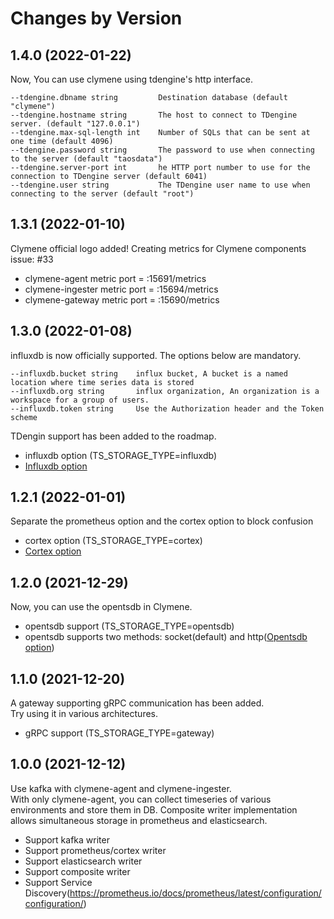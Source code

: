 Changes by Version
==================

1.4.0 (2022-01-22)
-----------------
Now, You can use clymene using tdengine's http interface.

```
--tdengine.dbname string         Destination database (default "clymene")
--tdengine.hostname string       The host to connect to TDengine server. (default "127.0.0.1")
--tdengine.max-sql-length int    Number of SQLs that can be sent at one time (default 4096)
--tdengine.password string       The password to use when connecting to the server (default "taosdata")
--tdengine.server-port int       he HTTP port number to use for the connection to TDengine server (default 6041)
--tdengine.user string           The TDengine user name to use when connecting to the server (default "root")
```

1.3.1 (2022-01-10)
-----------------
Clymene official logo added!
Creating metrics for Clymene components issue: #33  
- clymene-agent metric port = :15691/metrics  
- clymene-ingester metric port = :15694/metrics  
- clymene-gateway metric port = :15690/metrics  

1.3.0 (2022-01-08)
-----------------
influxdb is now officially supported. The options below are mandatory.
```
--influxdb.bucket string    influx bucket, A bucket is a named location where time series data is stored
--influxdb.org string       influx organization, An organization is a workspace for a group of users.
--influxdb.token string     Use the Authorization header and the Token scheme
```
TDengin support has been added to the roadmap.

- influxdb option (TS_STORAGE_TYPE=influxdb)
- [Influxdb option](./docs/clymene-agent/influxdb/influxdb-options.md)

1.2.1 (2022-01-01)
-----------------
Separate the prometheus option and the cortex option to block confusion

- cortex option (TS_STORAGE_TYPE=cortex)
- [Cortex option](./docs/clymene-agent/cortex/cortex-option.md)

1.2.0 (2021-12-29)
-----------------
Now, you can use the opentsdb in Clymene.

- opentsdb support (TS_STORAGE_TYPE=opentsdb)
- opentsdb supports two methods: socket(default) and
  http([Opentsdb option](./docs/clymene-agent/opentsdb/opentsdb-option.md))

1.1.0 (2021-12-20)
-----------------
A gateway supporting gRPC communication has been added.  
Try using it in various architectures.

- gRPC support (TS_STORAGE_TYPE=gateway)

1.0.0 (2021-12-12)
------------------
Use kafka with clymene-agent and clymene-ingester.  
With only clymene-agent, you can collect timeseries of various environments and store them in DB. Composite writer
implementation allows simultaneous storage in prometheus and elasticsearch.

- Support kafka writer
- Support prometheus/cortex writer
- Support elasticsearch writer
- Support composite writer
- Support Service Discovery(https://prometheus.io/docs/prometheus/latest/configuration/configuration/)
